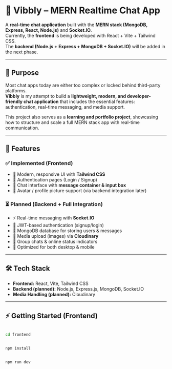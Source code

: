 # 💬 Vibbly – MERN Realtime Chat App

A **real-time chat application** built with the **MERN stack (MongoDB, Express, React, Node.js)** and **Socket.IO**.  
Currently, the **frontend** is being developed with React + Vite + Tailwind CSS.  
The **backend (Node.js + Express + MongoDB + Socket.IO)** will be added in the next phase.  

---

## 🎯 Purpose

Most chat apps today are either too complex or locked behind third-party platforms.  
**Vibbly** is my attempt to build a **lightweight, modern, and developer-friendly chat application** that includes the essential features: authentication, real-time messaging, and media support.  

This project also serves as a **learning and portfolio project**, showcasing how to structure and scale a full MERN stack app with real-time communication.

---

## 🚀 Features

### ✅ Implemented (Frontend)
- 🎨 Modern, responsive UI with **Tailwind CSS**  
- 🔐 Authentication pages (Login / Signup)  
- 💬 Chat interface with **message container & input box**  
- 📸 Avatar / profile picture support (via backend integration later)  

### ⏳ Planned (Backend + Full Integration)
- ⚡ Real-time messaging with **Socket.IO**  
- 🔐 JWT-based authentication (signup/login)  
- 💾 MongoDB database for storing users & messages  
- 📸 Media upload (images) via **Cloudinary**  
- 👥 Group chats & online status indicators  
- 📱 Optimized for both desktop & mobile  

---

## 🛠️ Tech Stack

- **Frontend:** React, Vite, Tailwind CSS  
- **Backend (planned):** Node.js, Express.js, MongoDB, Socket.IO  
- **Media Handling (planned):** Cloudinary  

---

## ⚡ Getting Started (Frontend)

```bash

cd frontend


npm install


npm run dev
